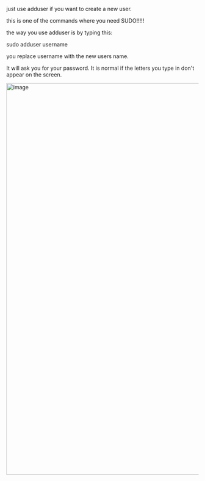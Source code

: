 just use adduser if you want to create a new user.

this is one of the commands where you need SUDO!!!!!

the way you use adduser is by typing this:

sudo adduser username

you replace username with the new users name.

It will ask you for your password. It is normal if the letters you type in don't appear on the screen.

<img width="1024" height="1024" alt="image" src="https://github.com/user-attachments/assets/6f34d89e-11bb-405a-a15b-97eeb794d29b" />
